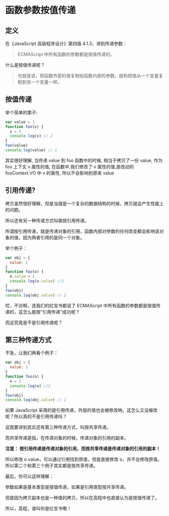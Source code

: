 # 函数参数按值传递

## 定义

在《JavaScript 高级程序设计》第四版 4.1.3，讲到传递参数：

> ECMAScript 中所有函数的参数都是按值传递的。

什么是按值传递呢？

> 也就是说，把函数外部的值复制给函数内部的参数，就和把值从一个变量复制到另一个变量一样。

## 按值传递

举个简单的栗子:

```js
var value = 1
function foo(v) {
  v = 2
  console.log(v) // 2
}
foo(value)
console.log(value) // 1
```

其实很好理解, 当传递 value 到 foo 函数中的时候, 相当于拷贝了一份 value, 作为 foo 上下文 v 属性的值, 在函数中,我们修改了 v 属性的值,是改动的 fooContext.VO 中 v 的属性, 所以不会影响到原来 value

## 引用传递?

拷贝虽然很好理解，但是当值是一个复杂的数据结构的时候，拷贝就会产生性能上的问题。

所以还有另一种传递方式叫做按引用传递。

所谓按引用传递，就是传递对象的引用，函数内部对参数的任何改变都会影响该对象的值，因为两者引用的是同一个对象。

举个例子：

```js
var obj = {
  value: 1
}
function foo(o) {
  o.value = 2
  console.log(o.value) //2
}
foo(obj)
console.log(obj.value) // 2
```

哎，不对啊，连我们的红宝书都说了 ECMAScript 中所有函数的参数都是按值传递的，这怎么能按"引用传递"成功呢？

而这究竟是不是引用传递呢？

## 第三种传递方式

不急，让我们再看个例子：

```js
var obj = {
  value: 1
}
function foo(o) {
  o = 2
  console.log(o) //2
}
foo(obj)
console.log(obj.value) // 1
```

如果 JavaScript 采用的是引用传递，外层的值也会被修改呐，这怎么又没被改呢？所以真的不是引用传递吗？

这就要讲到其实还有第三种传递方式，叫按共享传递。

而共享传递是指，在传递对象的时候，传递对象的引用的副本。

**注意： 按引用传递是传递对象的引用，而按共享传递是传递对象的引用的副本！**

所以修改 o.value，可以通过引用找到原值，但是直接修改 o，并不会修改原值。所以第二个和第三个例子其实都是按共享传递。

最后，你可以这样理解：

参数如果是基本类型是按值传递，如果是引用类型按共享传递。

但是因为拷贝副本也是一种值的拷贝，所以在高程中也直接认为是按值传递了。

所以，高程，谁叫你是红宝书嘞！
